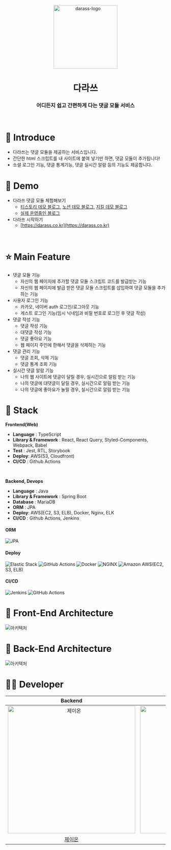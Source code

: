 <p align="middle" >
  <img width="200px;" src="https://github.com/woowacourse-teams/2021-darass/blob/main/frontend/reply-module/src/assets/svg/darass-logo.svg" alt="darass-logo"/>
</p>
<h1 align="middle">다라쓰</h1>
<h3 align="middle">어디든지 쉽고 간편하게 다는 댓글 모듈 서비스</h3>

<br/>


# 📝 Introduce

- 다라쓰는 댓글 모듈을 제공하는 서비스입니다.
- 간단한 html 스크립트를 내 사이트에 붙여 넣기만 하면, 댓글 모듈이 추가됩니다! 
- 소셜 로그인 기능, 댓글 통계기능, 댓글 실시간 알람 등의 기능도 제공합니다. 


# 🐤 Demo
- 다라쓰 댓글 모듈 체험해보기 
  - [티스토리 데모 블로그](https://park-back-end.tistory.com/1), [노션 데모 블로그](https://jujubebat.oopy.io/), [지킬 데모 블로그](추가예정)
  - [실제 운영중인 블로그](https://steady-coding.tistory.com/487) 
- 다라쓰 시작하기 
  - [https://darass.co.kr](https://darass.co.kr)

<br/>

# ⭐ Main Feature
- 댓글 모듈 기능
  - 자신의 웹 페이지에 추가할 댓글 모듈 스크립트 코드를 발급받는 기능
  - 자신의 웹 페이지에 발급 받은 댓글 모듈 스크립트를 삽입하여 댓글 모듈을 추가하는 기능
- 사용자 로그인 기능
  - 카카오, 네이버 auth 로그인/로그아웃 기능
  - 게스트 로그인 기능(임시 닉네임과 비밀 번호로 로그인 후 댓글 작성)
- 댓글 작성 기능 
  - 댓글 작성 기능 
  - 대댓글 작성 기능 
  - 댓글 좋아요 기능 
  - 웹 페이지 주인에 한해서 댓글을 삭제하는 기능 
- 댓글 관리 기능 
  - 댓글 조회, 삭제 기능 
  - 댓글 통계 조회 기능 
- 실시간 댓글 알람 기능
  - 나의 웹 사이트에 댓글이 달릴 경우, 실시간으로 알림 받는 기능
  - 나의 댓글에 대댓글이 달릴 경우, 실시간으로 알림 받는 기능
  - 나의 댓글에 좋아요가 눌릴 경우, 실시간으로 알림 받는 기능 

# 🔧 Stack

**Frontend(Web)**
- **Language** : TypeScript
- **Library & Framework** : React, React Query, Styled-Components, Webpack, Babel
- **Test** : Jest, RTL, Storybook
- **Deploy**: AWS(S3, Cloudfront)
- **CI/CD** : Github Actions
<br />

**Backend, Devops**
- **Language** : Java 
- **Library & Framework** : Spring Boot
- **Database** : MariaDB
- **ORM** : JPA
- **Deploy**: AWS(EC2, S3, ELB), Docker, Nginx, ELK
- **CI/CD** : Github Actions, Jenkins

#### ORM
<img alt="JPA" src ="https://img.shields.io/badge/JPA-005571.svg?&style=for-the-badge&logo=JPA&logoColor=white"/>

#### Deploy 
<img alt="Elastic Stack" src ="https://img.shields.io/badge/Elastic Stack-005571.svg?&style=for-the-badge&logo=Elastic Stack&logoColor=white"/> <img alt="GitHub Actions" src ="https://img.shields.io/badge/GitHub Actions-2088FF.svg?&style=for-the-badge&logo=GitHub Actions&logoColor=white"/> <img alt="Docker" src ="https://img.shields.io/badge/Docker-2496ED.svg?&style=for-the-badge&logo=Docker&logoColor=white"/> <img alt="NGINX" src ="https://img.shields.io/badge/NGINX-009639.svg?&style=for-the-badge&logo=NGINX&logoColor=white"/> <img alt="Amazon AWS" src ="https://img.shields.io/badge/Amazon AWS-FF9900.svg?&style=for-the-badge&logo=Amazon AWS&logoColor=white"/>(EC2, S3, ELB)

#### CI/CD
<img alt="Jenkins" src ="https://img.shields.io/badge/Jenkins-D24939.svg?&style=for-the-badge&logo=Jenkins&logoColor=white"/> <img alt="GitHub Actions" src ="https://img.shields.io/badge/GitHub Actions-2088FF.svg?&style=for-the-badge&logo=GitHub Actions&logoColor=white"/>

# 🔨 Front-End Architecture
![아키텍처](https://user-images.githubusercontent.com/42544600/134909775-cd4d3ab7-6181-4356-8392-097cee0467dd.png)

# 🔨 Back-End Architecture

![아키텍처](https://user-images.githubusercontent.com/41244373/136726125-6f443301-3f40-408a-bc2b-11cc2b7c130d.png)



# 🙋‍♂️ Developer

|                                          Backend                                           |                                         Backend                                          |                                         Backend                                          |                                         Backend                                         |                                        Frontend                                         |                                        Frontend                                         |
| :----------------------------------------------------------------------------------------: | :--------------------------------------------------------------------------------------: | :--------------------------------------------------------------------------------------: | :-------------------------------------------------------------------------------------: | :-------------------------------------------------------------------------------------: | :-------------------------------------------------------------------------------------: |
| <img src="https://avatars.githubusercontent.com/u/56083021?v=4" width=400px alt="제이온"/> | <img src="https://avatars.githubusercontent.com/u/37281119?v=4" width=400px alt="우기"/> | <img src="https://avatars.githubusercontent.com/u/68985748?v=4" width=400px alt="아론"/> | <img src="https://avatars.githubusercontent.com/u/41244373?v=4" width=400px alt="제리"> | <img src="https://avatars.githubusercontent.com/u/42544600?v=4" width=400px alt="도비"> | <img src="https://avatars.githubusercontent.com/u/59409762?v=4" width=400px alt="곤이"> |
|                            [제이온](https://github.com/pjy1368)                            |                           [우기](https://github.com/jujubebat)                           |                          [아론](https://github.com/Sehwan-Jang)                          |                         [제리](https://github.com/jaeseongDev)                          |                           [도비](https://github.com/zereight)                           |                          [곤이](https://github.com/yungo1846)                           |

